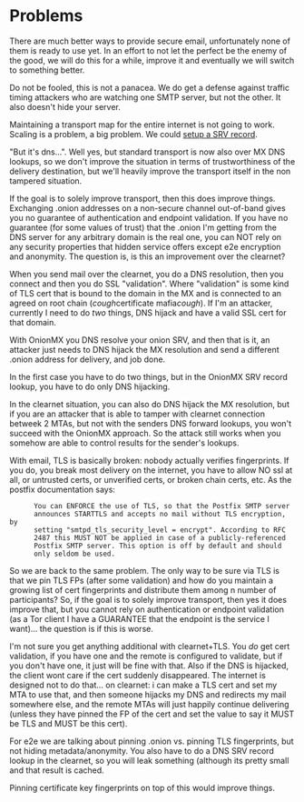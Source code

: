 # Problems

There are much better ways to provide secure email, unfortunately none of them is ready to use yet. In an effort to not let the perfect be the enemy of the good, we will do this for a while, improve it and eventually we will switch to something better.

Do not be fooled, this is not a panacea. We do get a defense against traffic timing attackers who are watching one SMTP server, but not the other. It also doesn't hide your server.

Maintaining a transport map for the entire internet is not going to work. Scaling is a problem, a big problem. We could [setup a SRV record](SRV.md).

"But it's dns...". Well yes, but standard transport is now also over MX DNS lookups, so we don't improve the situation in terms of trustworthiness of the delivery destination, but we'll heavily improve the transport itself in the non tampered situation.

If the goal is to solely improve transport, then this does improve things. Exchanging .onion addresses on a non-secure channel out-of-band gives you no guarantee of authentication and endpoint validation. If you have no guarantee (for some values of trust) that the .onion I'm getting from the DNS server for any arbitrary domain is the real one, you can NOT rely on any  security properties that hidden service offers except e2e encryption and anonymity. The question is, is this an improvement over the clearnet?

When you send mail over the clearnet, you do a DNS resolution, then you connect and then you do SSL "validation". Where "validation" is some kind of TLS cert that is bound to the domain in the MX and is connected to an agreed on root chain (*cough*certificate mafia*cough*). If I'm an attacker, currently I need to do _two_ things, DNS hijack and have a valid SSL cert for that domain.

With OnionMX you DNS resolve your onion SRV, and then that is it, an attacker just needs to DNS hijack the MX resolution and send a different .onion address for delivery, and job done.

In the first case you have to do two things, but in the OnionMX SRV record lookup, you have to do only DNS hijacking.

In the clearnet situation, you can also do DNS hijack the MX resolution, but if you are an attacker that is able to tamper with clearnet connection betweek 2 MTAs, but not with the senders DNS forward lookups, you won't succeed with the OnionMX approach. So the attack still works when you somehow are able to control results for the sender's lookups.

With email, TLS is basically broken: nobody actually verifies fingerprints. If you do, you break most delivery on the internet, you have to allow NO ssl at all, or untrusted certs, or unverified certs, or broken chain certs, etc. As the postfix documentation says:

          You can ENFORCE the use of TLS, so that the Postfix SMTP server
          announces STARTTLS and accepts no mail without TLS encryption, by
          setting "smtpd_tls_security_level = encrypt". According to RFC
          2487 this MUST NOT be applied in case of a publicly-referenced
          Postfix SMTP server. This option is off by default and should
          only seldom be used.

So we are back to the same problem. The only way to be sure via TLS is that we pin TLS FPs (after some validation) and how do you maintain a growing list of cert fingerprints and distribute them among n number of participants? So, if the goal is to solely improve transport, then yes it does improve that, but you cannot rely on authentication or endpoint validation (as a Tor client I have a GUARANTEE that the endpoint is the service I want)... the question is if this is worse.

I'm not sure you get anything additional with clearnet+TLS. You *do* get cert validation, if you have one and the remote is configured to validate, but if you don't have one, it just will be fine with that. Also if the DNS is hijacked, the client wont care if the cert suddenly disappeared. The internet is designed not to do that...  on clearnet: i can make a TLS cert and set my MTA to use that, and then someone hijacks my DNS and redirects my mail somewhere else, and the remote MTAs will just happily continue delivering (unless they have pinned the FP of the cert and set the value to say it MUST be TLS and MUST be this cert).

For e2e we are talking about pinning .onion vs. pinning TLS fingerprints, but not hiding metadata/anonymity. You also have to do a DNS SRV record lookup in the clearnet, so you will leak something (although its pretty small and that result is cached. 

Pinning certificate key fingerprints on top of this would improve things. 
